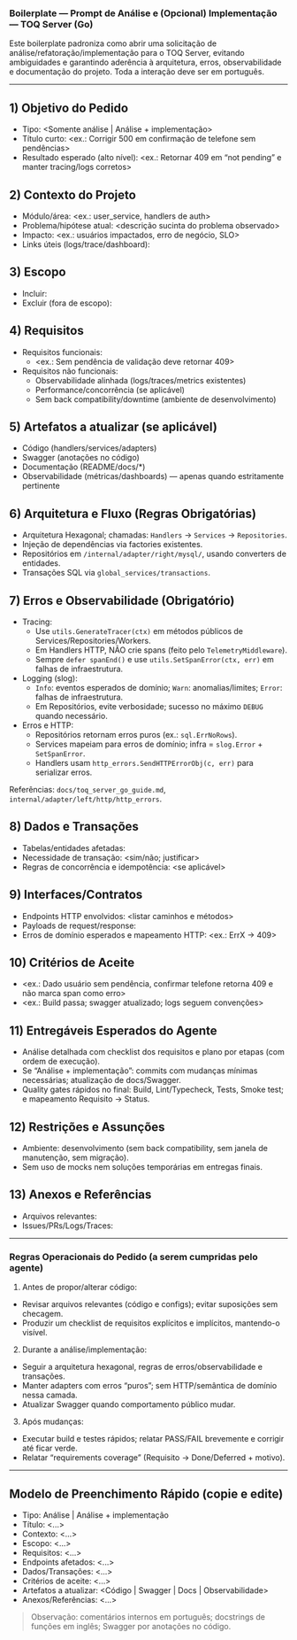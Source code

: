 ### Boilerplate — Prompt de Análise e (Opcional) Implementação — TOQ Server (Go)

Este boilerplate padroniza como abrir uma solicitação de análise/refatoração/implementação para o TOQ Server, evitando ambiguidades e garantindo aderência à arquitetura, erros, observabilidade e documentação do projeto. Toda a interação deve ser em português.

---

## 1) Objetivo do Pedido
- Tipo: <Somente análise | Análise + implementação>
- Título curto: <ex.: Corrigir 500 em confirmação de telefone sem pendências>
- Resultado esperado (alto nível): <ex.: Retornar 409 em “not pending” e manter tracing/logs corretos>

## 2) Contexto do Projeto
- Módulo/área: <ex.: user_service, handlers de auth>
- Problema/hipótese atual: <descrição sucinta do problema observado>
- Impacto: <ex.: usuários impactados, erro de negócio, SLO>
- Links úteis (logs/trace/dashboard): <opcional>

## 3) Escopo
- Incluir: <itens in-scope>
- Excluir (fora de escopo): <itens out-of-scope>

## 4) Requisitos
- Requisitos funcionais:
  - <ex.: Sem pendência de validação deve retornar 409>
- Requisitos não funcionais:
  - Observabilidade alinhada (logs/traces/metrics existentes)
  - Performance/concorrência (se aplicável)
  - Sem back compatibility/downtime (ambiente de desenvolvimento)

## 5) Artefatos a atualizar (se aplicável)
- Código (handlers/services/adapters)
- Swagger (anotações no código)
- Documentação (README/docs/*)
- Observabilidade (métricas/dashboards) — apenas quando estritamente pertinente

## 6) Arquitetura e Fluxo (Regras Obrigatórias)
- Arquitetura Hexagonal; chamadas: `Handlers` → `Services` → `Repositories`.
- Injeção de dependências via factories existentes.
- Repositórios em `/internal/adapter/right/mysql/`, usando converters de entidades.
- Transações SQL via `global_services/transactions`.

## 7) Erros e Observabilidade (Obrigatório)
- Tracing:
  - Use `utils.GenerateTracer(ctx)` em métodos públicos de Services/Repositories/Workers.
  - Em Handlers HTTP, NÃO crie spans (feito pelo `TelemetryMiddleware`).
  - Sempre `defer spanEnd()` e use `utils.SetSpanError(ctx, err)` em falhas de infraestrutura.
- Logging (slog):
  - `Info`: eventos esperados de domínio; `Warn`: anomalias/limites; `Error`: falhas de infraestrutura.
  - Em Repositórios, evite verbosidade; sucesso no máximo `DEBUG` quando necessário.
- Erros e HTTP:
  - Repositórios retornam erros puros (ex.: `sql.ErrNoRows`).
  - Services mapeiam para erros de domínio; infra = `slog.Error` + `SetSpanError`.
  - Handlers usam `http_errors.SendHTTPErrorObj(c, err)` para serializar erros.

Referências: `docs/toq_server_go_guide.md`, `internal/adapter/left/http/http_errors`.

## 8) Dados e Transações
- Tabelas/entidades afetadas: <listar>
- Necessidade de transação: <sim/não; justificar>
- Regras de concorrência e idempotência: <se aplicável>

## 9) Interfaces/Contratos
- Endpoints HTTP envolvidos: <listar caminhos e métodos>
- Payloads de request/response: <resumo>
- Erros de domínio esperados e mapeamento HTTP: <ex.: ErrX → 409>

## 10) Critérios de Aceite
- <ex.: Dado usuário sem pendência, confirmar telefone retorna 409 e não marca span como erro>
- <ex.: Build passa; swagger atualizado; logs seguem convenções>

## 11) Entregáveis Esperados do Agente
- Análise detalhada com checklist dos requisitos e plano por etapas (com ordem de execução).
- Se “Análise + implementação”: commits com mudanças mínimas necessárias; atualização de docs/Swagger.
- Quality gates rápidos no final: Build, Lint/Typecheck, Tests, Smoke test; e mapeamento Requisito → Status.

## 12) Restrições e Assunções
- Ambiente: desenvolvimento (sem back compatibility, sem janela de manutenção, sem migração).
- Sem uso de mocks nem soluções temporárias em entregas finais.

## 13) Anexos e Referências
- Arquivos relevantes: <listar caminhos>
- Issues/PRs/Logs/Traces: <links>

---

### Regras Operacionais do Pedido (a serem cumpridas pelo agente)

1) Antes de propor/alterar código:
- Revisar arquivos relevantes (código e configs); evitar suposições sem checagem.
- Produzir um checklist de requisitos explícitos e implícitos, mantendo-o visível.

2) Durante a análise/implementação:
- Seguir a arquitetura hexagonal, regras de erros/observabilidade e transações.
- Manter adapters com erros “puros”; sem HTTP/semântica de domínio nessa camada.
- Atualizar Swagger quando comportamento público mudar.

3) Após mudanças:
- Executar build e testes rápidos; relatar PASS/FAIL brevemente e corrigir até ficar verde.
- Relatar “requirements coverage” (Requisito → Done/Deferred + motivo).

---

## Modelo de Preenchimento Rápido (copie e edite)

- Tipo: Análise | Análise + implementação
- Título: <...>
- Contexto: <...>
- Escopo: <...>
- Requisitos: <...>
- Endpoints afetados: <...>
- Dados/Transações: <...>
- Critérios de aceite: <...>
- Artefatos a atualizar: <Código | Swagger | Docs | Observabilidade>
- Anexos/Referências: <...>

> Observação: comentários internos em português; docstrings de funções em inglês; Swagger por anotações no código.
